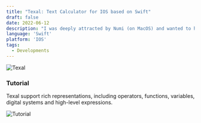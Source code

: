 ```yaml
---
title: "Texal: Text Calculator for IOS based on Swift"
draft: false
date: 2022-06-12
description: "I was deeply attracted by Numi (on MacOS) and wanted to have such a convenient and intuitive calculator on my mobile phone. Since there is no such software in the AppStore, I have to write one myself."
language: 'Swift'
platform: 'IOS'
tags:
  - Developments
---
```


![Texal](https://s2.loli.net/2023/12/02/I4BCGpbqijUTzYk.png)

### Tutorial
Texal support rich representations, including operators, functions, variables, digital systems and high-level expressions.

![Tutorial](https://s2.loli.net/2023/12/02/6ZSbxL3yWT2Kmjc.png)